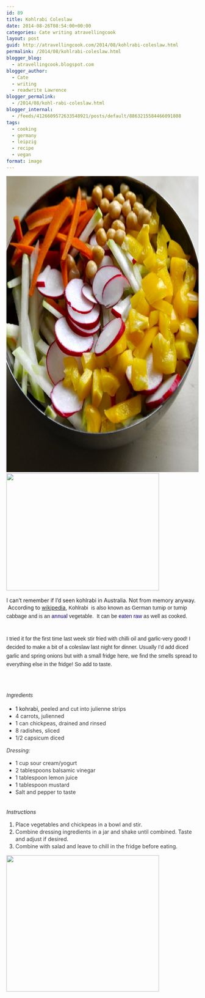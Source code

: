 ```yaml
---
id: 89
title: Kohlrabi Coleslaw
date: 2014-08-26T08:54:00+00:00
categories: Cate writing atravellingcook
layout: post
guid: http://atravellingcook.com/2014/08/kohlrabi-coleslaw.html
permalink: /2014/08/kohlrabi-coleslaw.html
blogger_blog:
  - atravellingcook.blogspot.com
blogger_author:
  - Cate
  - writing
  - readwrite Lawrence
blogger_permalink:
  - /2014/08/kohl-rabi-coleslaw.html
blogger_internal:
  - /feeds/4126609572633548921/posts/default/8863215584466091808
tags:
  - cooking
  - germany
  - leipzig
  - recipe
  - vegan
format: image
---
```


  <a href="/images/atc-migrate/2014/08/2014-08-26-01.55.17.jpg"><img class="aligncenter size-large wp-image-1095" src="/images/atc-migrate/2014/08/2014-08-26-01.55.17-1024x1017.jpg" alt="2014-08-26 01.55.17" width="780" height="775" /></a><a  href="http://1.bp.blogspot.com/-AWcQ5KldEMI/U_w7_KHGYaI/AAAAAAAAJRg/aIm1M20GTz4/s1600/800px-GreenKohlrabi.jpg"><img src="http://1.bp.blogspot.com/-AWcQ5KldEMI/U_w7_KHGYaI/AAAAAAAAJRg/aIm1M20GTz4/s1600/800px-GreenKohlrabi.jpg" alt="" width="400" height="307" border="0" /></a>





I can&#8217;t remember if I&#8217;d seen kohlrabi in Australia. Not from memory anyway.  According to <a href="http://en.wikipedia.org/wiki/Kohlrabi">wikipedia</a>, <span style="background-color: white; color: #252525; font-family: sans-serif; line-height: 22.399999618530273px;">Kohlrabi<span style="background-color: white; color: #252525; font-family: sans-serif; line-height: 22.399999618530273px;">  is also known as <span style="background-color: white; color: #252525; font-family: sans-serif; line-height: 22.399999618530273px;">German turnip<span style="background-color: white; color: #252525; font-family: sans-serif; line-height: 22.399999618530273px;"> or <span style="background-color: white; color: #252525; font-family: sans-serif; line-height: 22.399999618530273px;">turnip cabbage and is an<span style="background-color: white; color: #252525; font-family: sans-serif; line-height: 22.399999618530273px;"> <a style="background: none #ffffff; color: #0b0080; font-family: sans-serif; line-height: 22.399999618530273px; text-decoration: none;" title="Annual plant" href="http://en.wikipedia.org/wiki/Annual_plant">annual</a><span style="background-color: white; color: #252525; font-family: sans-serif; line-height: 22.399999618530273px;"> vegetable. <span style="background-color: white; color: #252525; font-family: sans-serif; line-height: 22.399999618530273px;"> It can be <a style="background: none #ffffff; color: #0b0080; font-family: sans-serif; line-height: 22.399999618530273px; text-decoration: none;" title="Raw foodism" href="http://en.wikipedia.org/wiki/Raw_foodism">eaten raw</a><span style="background-color: white; color: #252525; font-family: sans-serif; line-height: 22.399999618530273px;"> as well as cooked. 
  
<span style="background-color: white; color: #252525; font-family: sans-serif; line-height: 22.399999618530273px;"><br /> <span style="background-color: white; color: #252525; font-family: sans-serif; line-height: 22.399999618530273px;">I tried it for the first time last week stir fried with chilli oil and garlic-very good! I decided to make a bit of a coleslaw last night for dinner. Usually I&#8217;d add diced garlic and spring onions but with a small fridge here, we find the smells spread to everything else in the fridge! So add to taste.

<span style="background-color: white; color: #252525; font-family: sans-serif; font-size: 14px; line-height: 22.399999618530273px;"><br /> <br /> _Ingredients_

  * 1 kohrabi,<span style="background-color: white; color: #333333; line-height: 19px;"> peeled and cut into julienne strips
  * <span style="background-color: white; color: #333333; line-height: 19px;">4 carrots, julienned
  * <span style="background-color: white; color: #333333; line-height: 19px;">1 can chickpeas, drained and rinsed
  * <span style="background-color: white; color: #333333; line-height: 19px;">8 radishes, sliced
  * <span style="background-color: white; color: #333333; line-height: 19px;">1/2 capsicum diced

<span style="background-color: white; color: #333333; line-height: 19px;"><i>Dressing:</i>

  * <span style="background-color: white; color: #333333; line-height: 19px;">1 cup sour cream/yogurt
  * <span style="background-color: white; color: #333333; line-height: 19px;">2 tablespoons balsamic vinegar
  * <span style="background-color: white; color: #333333; line-height: 19px;">1 tablespoon lemon juice
  * <span style="background-color: white; color: #333333; line-height: 19px;">1 tablespoon mustard
  * <span style="background-color: white; color: #333333; line-height: 19px;">Salt and pepper to taste

<span style="background-color: white; line-height: 19px;"><br /> <span style="background-color: white; line-height: 19px;"><i>Instructions</i>

  1. <span style="background-color: white; color: #333333; line-height: 19px;">Place vegetables and chickpeas in a bowl and stir.
  2. <span style="background-color: white; color: #333333; line-height: 19px;">Combine dressing ingredients in a jar and shake until combined. Taste and adjust if desired.
  3. <span style="background-color: white; color: #333333; line-height: 19px;">Combine with salad and leave to chill in the fridge before eating. 


  <a  href="http://4.bp.blogspot.com/-XO7jONbNq7g/U_w8pZnR5gI/AAAAAAAAJRw/TdIAr-Oesxc/s1600/14846129767_cd8f4e5a59_z.jpg"><img src="http://4.bp.blogspot.com/-XO7jONbNq7g/U_w8pZnR5gI/AAAAAAAAJRw/TdIAr-Oesxc/s1600/14846129767_cd8f4e5a59_z.jpg" alt="" width="400" height="357" border="0" /></a>



  <span style="line-height: 19px;"> 
